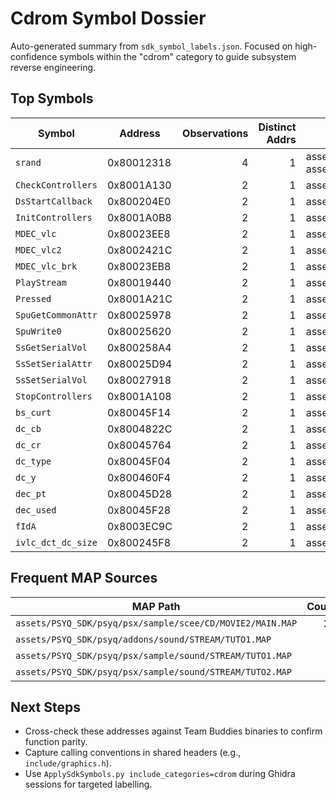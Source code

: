 # Cdrom Symbol Dossier

Auto-generated summary from `sdk_symbol_labels.json`. Focused on high-confidence symbols within the "cdrom" category to guide subsystem reverse engineering.

## Top Symbols

| Symbol | Address | Observations | Distinct Addrs | Map Samples |
|---|---|---:|---:|---|
| `srand` | 0x80012318 | 4 | 1 | assets/PSYQ_SDK/psyq/addons/sound/STREAM/TUTO1.MAP<br/>assets/PSYQ_SDK/psyq/psx/sample/sound/STREAM/TUTO1.MAP |
| `CheckControllers` | 0x8001A130 | 2 | 1 | assets/PSYQ_SDK/psyq/psx/sample/scee/CD/MOVIE2/MAIN.MAP |
| `DsStartCallback` | 0x800204E0 | 2 | 1 | assets/PSYQ_SDK/psyq/psx/sample/sound/STREAM/TUTO2.MAP |
| `InitControllers` | 0x8001A0B8 | 2 | 1 | assets/PSYQ_SDK/psyq/psx/sample/scee/CD/MOVIE2/MAIN.MAP |
| `MDEC_vlc` | 0x80023EE8 | 2 | 1 | assets/PSYQ_SDK/psyq/psx/sample/scee/CD/MOVIE2/MAIN.MAP |
| `MDEC_vlc2` | 0x8002421C | 2 | 1 | assets/PSYQ_SDK/psyq/psx/sample/scee/CD/MOVIE2/MAIN.MAP |
| `MDEC_vlc_brk` | 0x80023EB8 | 2 | 1 | assets/PSYQ_SDK/psyq/psx/sample/scee/CD/MOVIE2/MAIN.MAP |
| `PlayStream` | 0x80019440 | 2 | 1 | assets/PSYQ_SDK/psyq/psx/sample/scee/CD/MOVIE2/MAIN.MAP |
| `Pressed` | 0x8001A21C | 2 | 1 | assets/PSYQ_SDK/psyq/psx/sample/scee/CD/MOVIE2/MAIN.MAP |
| `SpuGetCommonAttr` | 0x80025978 | 2 | 1 | assets/PSYQ_SDK/psyq/psx/sample/scee/CD/MOVIE2/MAIN.MAP |
| `SpuWrite0` | 0x80025620 | 2 | 1 | assets/PSYQ_SDK/psyq/psx/sample/scee/CD/MOVIE2/MAIN.MAP |
| `SsGetSerialVol` | 0x800258A4 | 2 | 1 | assets/PSYQ_SDK/psyq/psx/sample/scee/CD/MOVIE2/MAIN.MAP |
| `SsSetSerialAttr` | 0x80025D94 | 2 | 1 | assets/PSYQ_SDK/psyq/psx/sample/scee/CD/MOVIE2/MAIN.MAP |
| `SsSetSerialVol` | 0x80027918 | 2 | 1 | assets/PSYQ_SDK/psyq/psx/sample/scee/CD/MOVIE2/MAIN.MAP |
| `StopControllers` | 0x8001A108 | 2 | 1 | assets/PSYQ_SDK/psyq/psx/sample/scee/CD/MOVIE2/MAIN.MAP |
| `bs_curt` | 0x80045F14 | 2 | 1 | assets/PSYQ_SDK/psyq/psx/sample/scee/CD/MOVIE2/MAIN.MAP |
| `dc_cb` | 0x8004822C | 2 | 1 | assets/PSYQ_SDK/psyq/psx/sample/scee/CD/MOVIE2/MAIN.MAP |
| `dc_cr` | 0x80045764 | 2 | 1 | assets/PSYQ_SDK/psyq/psx/sample/scee/CD/MOVIE2/MAIN.MAP |
| `dc_type` | 0x80045F04 | 2 | 1 | assets/PSYQ_SDK/psyq/psx/sample/scee/CD/MOVIE2/MAIN.MAP |
| `dc_y` | 0x800460F4 | 2 | 1 | assets/PSYQ_SDK/psyq/psx/sample/scee/CD/MOVIE2/MAIN.MAP |
| `dec_pt` | 0x80045D28 | 2 | 1 | assets/PSYQ_SDK/psyq/psx/sample/scee/CD/MOVIE2/MAIN.MAP |
| `dec_used` | 0x80045F28 | 2 | 1 | assets/PSYQ_SDK/psyq/psx/sample/scee/CD/MOVIE2/MAIN.MAP |
| `fIdA` | 0x8003EC9C | 2 | 1 | assets/PSYQ_SDK/psyq/psx/sample/scee/CD/MOVIE2/MAIN.MAP |
| `ivlc_dct_dc_size` | 0x800245F8 | 2 | 1 | assets/PSYQ_SDK/psyq/psx/sample/scee/CD/MOVIE2/MAIN.MAP |

## Frequent MAP Sources

| MAP Path | Count |
|---|---:|
| `assets/PSYQ_SDK/psyq/psx/sample/scee/CD/MOVIE2/MAIN.MAP` | 22 |
| `assets/PSYQ_SDK/psyq/addons/sound/STREAM/TUTO1.MAP` | 1 |
| `assets/PSYQ_SDK/psyq/psx/sample/sound/STREAM/TUTO1.MAP` | 1 |
| `assets/PSYQ_SDK/psyq/psx/sample/sound/STREAM/TUTO2.MAP` | 1 |

## Next Steps

- Cross-check these addresses against Team Buddies binaries to confirm function parity.
- Capture calling conventions in shared headers (e.g., `include/graphics.h`).
- Use `ApplySdkSymbols.py include_categories=cdrom` during Ghidra sessions for targeted labelling.
